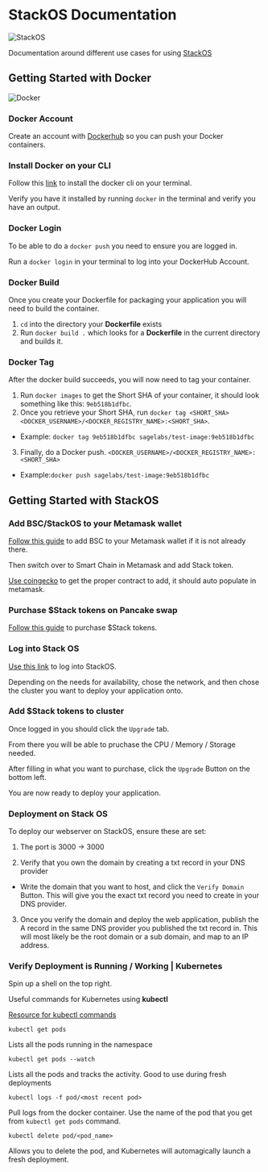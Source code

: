 # StackOS Documentation

![StackOS](https://cdn-images-1.medium.com/max/544/1*1U2bGZGGBTjS1qLPuHU_Cg@2x.png)

Documentation around different use cases for using [StackOS](https://www.home.stackos.io/)

## Getting Started with Docker

![Docker](https://d1.awsstatic.com/acs/characters/Logos/Docker-Logo_Horizontel_279x131.b8a5c41e56b77706656d61080f6a0217a3ba356d.png)

### Docker Account

Create an account with [Dockerhub](https://hub.docker.com/) so you can push your Docker containers.

### Install Docker on your CLI

Follow this [link](https://docs.docker.com/engine/install/ubuntu/) to install the docker cli on your terminal.

Verify you have it installed by running `docker` in the terminal and verify you have an output.

### Docker Login

To be able to do a `docker push` you need to ensure you are logged in.

Run a `docker login` in your terminal to log into your DockerHub Account.

### Docker Build

Once you create your Dockerfile for packaging your application you will need to build the container.

1. `cd` into the directory your **Dockerfile** exists
2. Run `docker build .` which looks for a **Dockerfile** in the current directory and builds it.

### Docker Tag

After the docker build succeeds, you will now need to tag your container.

1. Run `docker images` to get the Short SHA of your container, it should look something like this: `9eb518b1dfbc`.
2. Once you retrieve your Short SHA, run `docker tag <SHORT_SHA> <DOCKER_USERNAME>/<DOCKER_REGISTRY_NAME>:<SHORT_SHA>`.
  * Example: `docker tag 9eb518b1dfbc sagelabs/test-image:9eb518b1dfbc`
3. Finally, do a Docker push. `<DOCKER_USERNAME>/<DOCKER_REGISTRY_NAME>:<SHORT_SHA>`
  * Example:`docker push sagelabs/test-image:9eb518b1dfbc`

## Getting Started with StackOS

### Add BSC/StackOS to your Metamask wallet

[Follow this guide](https://myterablock.medium.com/how-to-add-binance-smart-chain-network-to-metamask-and-connect-it-to-pancakeswap-c4a245a2952d) to add BSC to your Metamask wallet if it is not already there.

Then switch over to Smart Chain in Metamask and add Stack token.

[Use coingecko](https://www.coingecko.com/en/coins/stackos) to get the proper contract to add, it should auto populate in metamask.

### Purchase $Stack tokens on Pancake swap

[Follow this guide](https://medium.com/stackos/how-to-buy-stack-on-pancakeswap-using-metamask-3e122dc04061) to purchase $Stack tokens.

### Log into Stack OS

[Use this link](https://app.stackos.io/) to log into StackOS.

Depending on the needs for availability, chose the network, and then chose the cluster you want to deploy your application onto.

### Add $Stack tokens to cluster

Once logged in you should click the `Upgrade` tab.

From there you will be able to pruchase the CPU / Memory / Storage needed.

After filling in what you want to purchase, click the `Upgrade` Button on the bottom left.

You are now ready to deploy your application.

### Deployment on Stack OS

To deploy our webserver on StackOS, ensure these are set:

1. The port is 3000 -> 3000

2. Verify that you own the domain by creating a txt record in your DNS provider
  * Write the domain that you want to host, and click the `Verify Domain` Button. This will give you the exact txt record you need to create in your DNS provider.

3. Once you verify the domain and deploy the web application, publish the A record in the same DNS provider you published the txt record in. This will most likely be the root domain or a sub domain, and map to an IP address.

### Verify Deployment is Running / Working | Kubernetes

Spin up a shell on the top right.

Useful commands for Kubernetes using **kubectl**

[Resource for kubectl commands](https://kubernetes.io/docs/reference/kubectl/cheatsheet/)

`kubectl get pods`

Lists all the pods running in the namespace

`kubectl get pods --watch`

Lists all the pods and tracks the activity. Good to use during fresh deployments

`kubectl logs -f pod/<most recent pod> `

Pull logs from the docker container. Use the name of the pod that you get from `kubectl get pods` command.

`kubectl delete pod/<pod_name>`

Allows you to delete the pod, and Kubernetes will automagically launch a fresh deployment.
